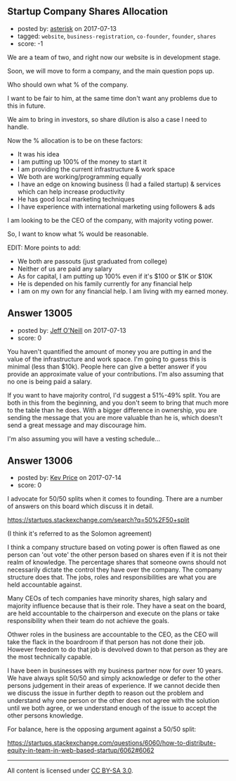 ## Startup Company Shares Allocation

- posted by: [asterisk](https://stackexchange.com/users/10184476/asterisk) on 2017-07-13
- tagged: `website`, `business-registration`, `co-founder`, `founder`, `shares`
- score: -1

We are a team of two, and right now our website is in development stage.

Soon, we will move to form a company, and the main question pops up.

Who should own what % of the company.

I want to be fair to him, at the same time don't want any problems due to this in future.

We aim to bring in investors, so share dilution is also a case I need to handle.

Now the % allocation is to be on these factors:

 - It was his idea
 - I am putting up 100% of the money to start it
 - I am providing the current infrastructure & work space
 - We both are working/programming equally
 - I have an edge on knowing business (I had a failed startup) & services which can help increase productivity
 - He has good local marketing techniques
 - I have experience with international marketing using followers & ads

I am looking to be the CEO of the company, with majority voting power.

So, I want to know what % would be reasonable.

EDIT:
More points to add:

 - We both are passouts (just graduated from college)
 - Neither of us are paid any salary
 - As for capital, I am putting up 100% even if it's $100 or $1K or $10K
 - He is depended on his family currently for any financial help
 - I am on my own for any financial help. I am living with my earned money.


## Answer 13005

- posted by: [Jeff O'Neill](https://stackexchange.com/users/46273/jeff-o-neill) on 2017-07-13
- score: 0

You haven't quantified the amount of money you are putting in and the value of the infrastructure and work space.  I'm going to guess this is minimal (less than $10k).  People here can give a better answer if you provide an approximate value of your contributions.  I'm also assuming that no one is being paid a salary.

If you want to have majority control, I'd suggest a 51%-49% split. You are both in this from the beginning, and you don't seem to bring that much more to the table than he does.  With a bigger difference in ownership, you are sending the message that you are more valuable than he is, which doesn't send a great message and may discourage him.

I'm also assuming you will have a vesting schedule...


## Answer 13006

- posted by: [Kev Price](https://stackexchange.com/users/1109274/kev-price) on 2017-07-14
- score: 0

I advocate for 50/50 splits when it comes to founding. There are a number of answers on this board which discuss it in detail.
 
https://startups.stackexchange.com/search?q=50%2F50+split

(I think it's referred to as the Solomon agreement)

I think a company structure based on voting power is often flawed as one person can 'out vote' the other person based on shares even if it is not their realm of knowledge. The percentage shares that someone owns should not necessarily dictate the control they have over the company. The company structure does that. The jobs, roles and responsibilities are what you are held accountable against.

Many CEOs of tech companies have minority shares, high salary and majority influence because that is their role. They have a seat on the board, are held accountable to the chairperson and execute on the plans or take responsibility when their team do not achieve the goals.

Othwer roles in the business are accountable to the CEO, as the CEO will take the flack in the boardroom if that person has not done their job. However freedom to do that job is devolved down to that person as they are the most technically capable.

I have been in businesses with my business partner now for over 10 years. We have always split 50/50 and simply acknowledge or defer to the other persons judgement in their areas of experience. If we cannot decide then we discuss the issue in further depth to reason out the problem and understand why one person or the other does not agree with the solution until we both agree, or we understand enough of the issue to accept the other persons knowledge.

For balance, here is the opposing argument against a 50/50 split:

https://startups.stackexchange.com/questions/6060/how-to-distribute-equity-in-team-in-web-based-startup/6062#6062



---

All content is licensed under [CC BY-SA 3.0](https://creativecommons.org/licenses/by-sa/3.0/).
